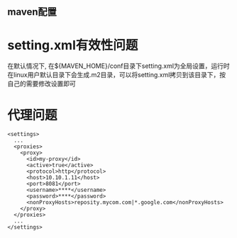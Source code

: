 ## maven配置

# setting.xml有效性问题    

在默认情况下, 在${MAVEN_HOME}/conf目录下setting.xml为全局设置，运行时在linux用户默认目录下会生成.m2目录，可以将setting.xml拷贝到该目录下，按自己的需要修改设置即可    
# 代理问题  
    <settings>
      ...
      <proxies>
        <proxy>
          <id>my-proxy</id>
          <active>true</active>
          <protocol>http</protocol>
          <host>10.10.1.11</host>
          <port>8081</port>
          <username>****</username>
          <password>****</password>
          <nonProxyHosts>reposity.mycom.com|*.google.com</nonProxyHosts>
        </proxy>
      </proxies>
      ...
    </settings>
